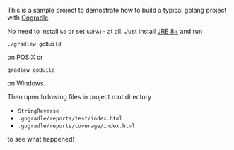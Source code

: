 This is a sample project to demostrate how to build a typical golang project with [Gogradle](https://github.com/blindpirate/gogradle). 

No need to install `Go` or set `GOPATH` at all. Just install [JRE 8+](http://www.oracle.com/technetwork/java/javase/downloads/jdk8-downloads-2133151.html) and run 

```
./gradlew goBuild 
```
on POSIX or

```
gradlew goBuild 
```
on Windows.

Then open following files in project root directory

- `StringReverse`
- `.gogradle/reports/test/index.html`
- `.gogradle/reports/coverage/index.html`

to see what happened!
